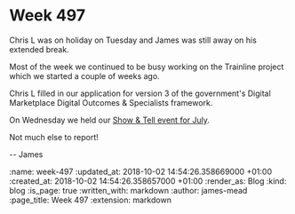 Week 497
========

Chris L was on holiday on Tuesday and James was still away on his extended break.

Most of the week we continued to be busy working on the Trainline project which we started a couple of weeks ago.

Chris L filled in our application for version 3 of the government's Digital Marketplace Digital Outcomes & Specialists framework.

On Wednesday we held our [Show & Tell event for July][show-and-tell-46].

Not much else to report!

-- James

[show-and-tell-46]: /show-and-tell-46

:name: week-497
:updated_at: 2018-10-02 14:54:26.358669000 +01:00
:created_at: 2018-10-02 14:54:26.358657000 +01:00
:render_as: Blog
:kind: blog
:is_page: true
:written_with: markdown
:author: james-mead
:page_title: Week 497
:extension: markdown

